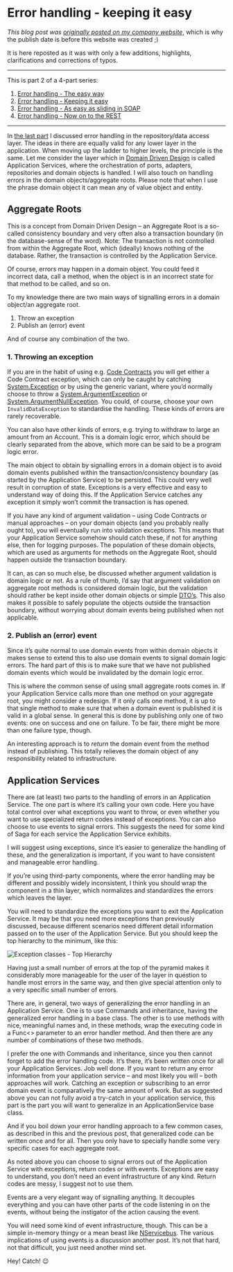 # Error handling - keeping it easy

*This blog post was [originally posted on my company website](https://softwarepassion.eu/error-handling-part-2-keeping-it-easy/)*, which is why the publish date
is before this website was created ;)

It is here reposted as it was
with only a few additions, highlights, clarifications and corrections of typos.

---

This is part 2 of a 4-part series:

1. [Error handling - The easy way](/blogs/error-handling-the-easy-way)
2. [Error handling - Keeping it easy](/blogs/error-handling-keeping-it-easy)
3. [Error handling - As easy as sliding in SOAP](/blogs/error-handling-as-easy-as-sliding-in-soap)
4. [Error handling - Now on to the REST](/blogs/error-handling-now-on-to-the-rest)

----


In [the last part](/blogs/error-handling-the-easy-way) I discussed error handling in the repository/data access layer. The ideas in there are equally valid for any lower layer in the application. When moving up the ladder to higher levels, the principle is the same. Let me consider the layer which in [Domain Driven Design](https://en.wikipedia.org/wiki/Domain-driven_design) is called Application Services, where the orchestration of ports, adapters, repositories and domain objects is handled. I will also touch on handling errors in the domain objects/aggregate roots. Please note that when I use the phrase domain object it can mean any of value object and entity.

## Aggregate Roots

This is a concept from Domain Driven Design – an Aggregate Root is a so-called consistency boundary and very often also a transaction boundary (in the database-sense of the word). Note: The transaction is not controlled from within the Aggregate Root, which (ideally) knows nothing of the database. Rather, the transaction is controlled by the Application Service.

Of course, errors may happen in a domain object. You could feed it incorrect data, call a method, when the object is in an incorrect state for that method to be called, and so on.

To my knowledge there are two main ways of signalling errors in a domain object/an aggregate root.

1. Throw an exception
2. Publish an (error) event

And of course any combination of the two.

### 1. Throwing an exception

If you are in the habit of using e.g. [Code Contracts](https://research.microsoft.com/en-us/projects/contracts/) you will get either a Code Contract exception, which can only be caught by catching [System.Exception](https://msdn.microsoft.com/en-us/library/system.exception.aspx) or by using the generic variant, where you’d normally choose to throw a 
[System.ArgumentException](https://msdn.microsoft.com/en-us/library/system.argumentexception.aspx) or 
[System.ArgumentNullException](https://msdn.microsoft.com/en-us/library/system.argumentnullexception.aspx). You could, of course, choose your own `InvalidDataException` to standardise the handling. These kinds of errors are rarely recoverable.

You can also have other kinds of errors, e.g. trying to withdraw to large an amount from an Account. This is a domain logic error, which should be clearly separated from the above, which more can be said to be a program logic error.

The main object to obtain by signalling errors in a domain object is to avoid domain events published within the transaction/consistency boundary (as started by the Application Service) to be persisted. This could very well result in corruption of state. Exceptions is a very effective and easy to understand way of doing this. If the Application Service catches any exception it simply won’t commit the transaction is has opened.

If you have any kind of argument validation – using Code Contracts or manual approaches – on your domain objects (and you probably really ought to), you will eventually run into validation exceptions. This means that your Application Service somehow should catch these, if not for anything else, then for logging purposes. The population of these domain objects, which are used as arguments for methods on the Aggregate Root, should happen outside the transaction boundary.

It can, as can so much else, be discussed whether argument validation is domain logic or not. As a rule of thumb, I’d say that argument validation on aggregate root methods is considered domain logic, but the validation should rather be kept inside other domain objects or simple [DTO’s](https://en.wikipedia.org/wiki/Data_transfer_object). This also makes it possible to safely populate the objects outside the transaction boundary, without worrying about domain events being published when not applicable.

### 2. Publish an (error) event

Since it’s quite normal to use domain events from within domain objects it makes sense to extend this to also use domain events to signal domain logic errors. The hard part of this is to make sure that we have not published domain events which would be invalidated by the domain logic error.

This is where the common sense of using small aggregate roots comes in. If your Application Service calls more than one method on your aggregate root, you might consider a redesign. If it only calls one method, it is up to that single method to make sure that when a domain event is published it is valid in a global sense. In general this is done by publishing only one of two events: one on success and one on failure. To be fair, there might be more than one failure type, though.

An interesting approach is to *return* the domain event from the method instead of publishing. This totally relieves the domain object of any responsibility related to infrastructure.

## Application Services

There are (at least) two parts to the handling of errors in an Application Service. The one part is where it’s calling your own code. Here you have total control over what exceptions you want to throw, or even whether you want to use specialized return codes instead of exceptions. You can also choose to use events to signal errors. This suggests the need for some kind of Saga for each service the Application Service exhibits.

I will suggest using exceptions, since it’s easier to generalize the handling of these, and the generalization is important, if you want to have consistent and manageable error handling.

If you’re using third-party components, where the error handling may be different and possibly widely inconsistent, I think you should wrap the component in a thin layer, which normalizes and standardizes the errors which leaves the layer.

You will need to standardize the exceptions you want to exit the Application Service. It may be that you need more exceptions than previously discussed, because different scenarios need different detail information passed on to the user of the Application Service. But you should keep the top hierarchy to the minimum, like this:

![Exception classes - Top Hierarchy](/data/blogs/error-handling-keeping-it-easy/top-exception-classes.png)

Having just a small number of errors at the top of the pyramid makes it considerably more manageable for the user of the layer in question to handle most errors in the same way, and then give special attention only to a very specific small number of errors.

There are, in general, two ways of generalizing the error handling in an Application Service. One is to use Commands and inheritance, having the generalized error handling in a base class. The other is to use methods with nice, meaningful names and, in these methods, wrap the executing code in a Func<> parameter to an error handler method. And then there are any number of combinations of these two methods.

I prefer the one with Commands and inheritance, since you then cannot forget to add the error handling code. It’s there, it’s been written once for all your Application Services. Job well done. If you want to return any error information from your application service – and most likely you will – both approaches will work. Catching an exception or subscribing to an error domain event is comparatively the same amount of work. But as suggested above you can not fully avoid a try-catch in your application service, this part is the part you will want to generalize in an ApplicationService base class.

And if you boil down your error handling approach to a few common cases, as described in this and the previous post, that generalized code can be written once and for all. Then you only have to specially handle some very specific cases for each aggregate root.

As noted above you can choose to signal errors out of the Application Service with exceptions, return codes or with events. Exceptions are easy to understand, you don’t need an event infrastructure of any kind. Return codes are messy, I suggest not to use them.

Events are a very elegant way of signalling anything. It decouples everything and you can have other parts of the code listening in on the events, without being the instigator of the action causing the event.

You will need some kind of event infrastructure, though. This can be a simple in-memory thingy or a mean beast like 
[NServicebus](https://www.particular.net/). The various implications of using events is a discussion another post. It’s not that hard, not that difficult, you just need another mind set.

Hey! Catch! 😉
